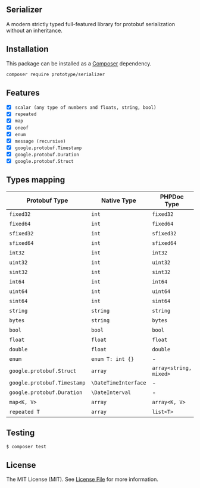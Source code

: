 ## Serializer

A modern strictly typed full-featured library for protobuf serialization without an inheritance.

## Installation

This package can be installed as a [Composer](https://getcomposer.org/) dependency.

```bash
composer require prototype/serializer
```

## Features
- [x] `scalar (any type of numbers and floats, string, bool)`
- [x] `repeated`
- [x] `map`
- [x] `oneof`
- [x] `enum`
- [x] `message (recursive)`
- [x] `google.protobuf.Timestamp`
- [x] `google.protobuf.Duration`
- [x] `google.protobuf.Struct`

## Types mapping

| Protobuf Type               | Native Type          | PHPDoc Type            | Requires typehint? |
|-----------------------------|----------------------|------------------------|--------------------|
| `fixed32`                   | `int`                | `fixed32`              | **Yes**            |
| `fixed64`                   | `int`                | `fixed64`              | **Yes**            |
| `sfixed32`                  | `int`                | `sfixed32`             | **Yes**            |
| `sfixed64`                  | `int`                | `sfixed64`             | **Yes**            |
| `int32`                     | `int`                | `int32`                | **No**             |
| `uint32`                    | `int`                | `uint32`               | **No**             |
| `sint32`                    | `int`                | `sint32`               | **Yes**            |
| `int64`                     | `int`                | `int64`                | **No**             |
| `uint64`                    | `int`                | `uint64`               | **No**             |
| `sint64`                    | `int`                | `sint64`               | **Yes**            |
| `string`                    | `string`             | `string`               | **No**             |
| `bytes`                     | `string`             | `bytes`                | **No**             |
| `bool`                      | `bool`               | `bool`                 | **No**             |
| `float`                     | `float`              | `float`                | **No**             |
| `double`                    | `float`              | `double`               | **Yes**            |
| `enum`                      | `enum T: int {}`     | -                      | **No**             |
| `google.protobuf.Struct`    | `array`              | `array<string, mixed>` | **Yes**            |
| `google.protobuf.Timestamp` | `\DateTimeInterface` | -                      | **No**             |
| `google.protobuf.Duration`  | `\DateInterval`      | -                      | **No**             |
| `map<K, V>`                 | `array`              | `array<K, V>`          | **Yes**            |
| `repeated T`                | `array`              | `list<T>`              | **Yes**            |

## Testing

``` bash
$ composer test
```  

## License

The MIT License (MIT). See [License File](../src/Serializer/LICENSE) for more information.
